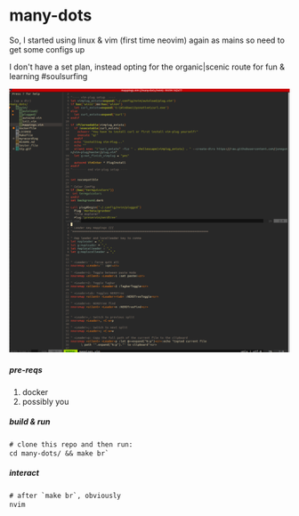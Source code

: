 # many-dots

So, I started using linux & vim (first time neovim) again as mains so need to get some configs up

I don't have a set plan, instead opting for the organic|scenic route for fun & learning #soulsurfing

![screenshot1](img/i1.png?raw=true "screenshot1")

##### pre-reqs

1. docker
2. possibly you


##### build & run

```
# clone this repo and then run:
cd many-dots/ && make br`
```

##### interact

```
# after `make br`, obviously
nvim
```
